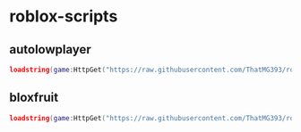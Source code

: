 # roblox-scripts

## autolowplayer
```lua
loadstring(game:HttpGet("https://raw.githubusercontent.com/ThatMG393/roblox-scripts/master/autolowplayer.luau"))()
```

## bloxfruit
```lua
loadstring(game:HttpGet("https://raw.githubusercontent.com/ThatMG393/roblox-scripts/master/bloxfruit.luau"))()
```
